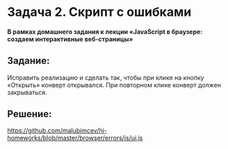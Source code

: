 # Задача 2. Скрипт с ошибками

#### В рамках домашнего задания к лекции «JavaScript в браузере: создаем интерактивные веб-страницы»

## Задание:

Исправить реализацию и сделать так, чтобы при клике на кнопку «Открыть» конверт открывался. При повторном клике конверт должен закрываться.

## Решение:

https://github.com/malubimcev/hj-homeworks/blob/master/browser/errors/js/ui.js
